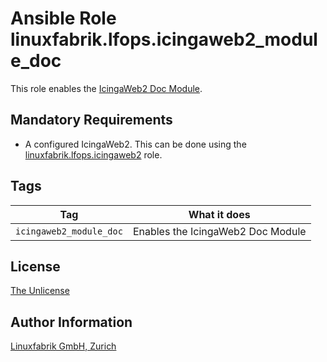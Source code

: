 # Ansible Role linuxfabrik.lfops.icingaweb2_module_doc

This role enables the [IcingaWeb2 Doc Module](https://icinga.com/docs/icinga-web-2/latest/modules/doc/doc/01-About/).


## Mandatory Requirements

* A configured IcingaWeb2. This can be done using the [linuxfabrik.lfops.icingaweb2](https://github.com/linuxfabrik/lfops/tree/main/roles/icingaweb2) role.


## Tags

| Tag                     | What it does                      |
| ---                     | ------------                      |
| `icingaweb2_module_doc` | Enables the IcingaWeb2 Doc Module |


## License

[The Unlicense](https://unlicense.org/)


## Author Information

[Linuxfabrik GmbH, Zurich](https://www.linuxfabrik.ch)
